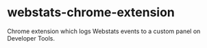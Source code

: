 # webstats-chrome-extension
Chrome extension which logs Webstats events to a custom panel on Developer Tools.
